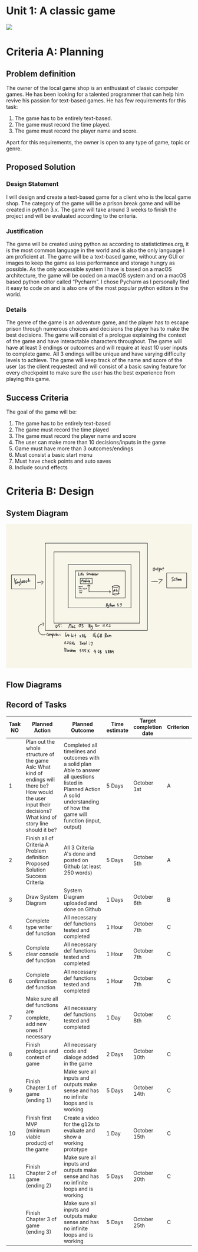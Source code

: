 # Unit 1: A classic game 
![](game.gif)

# Criteria A: Planning

## Problem definition

The owner of the local game shop is an enthusiast of classic computer games. He has been looking for a talented programmer that can help him revive his passion for text-based games. He has few requirements for this task:

1. The game has to be entirely text-based.
2. The game must record the time played.
3. The game must record the player name and score.

Apart for this requirements, the owner is open to any type of game, topic or genre.

## Proposed Solution

### Design Statement
I will design and create a text-based game for a client who is the local game shop. The category of the game will be a prison break game and will be created in python 3.x. The game will take around 3 weeks to finish the project and will be evaluated according to the criteria. 


### Justification
The game will be created using python as according to statistictimes.org, it is the most common language in the world and is also the only language I am proficient at. The game will be a text-based game, without any GUI or images to keep the game as less performance and storage hungry as possible. As the only accessible system I have is based on a macOS architecture, the game will be coded on a macOS system and on a macOS based python editor called “Pycharm”. I chose Pycharm as I personally find it easy to code on and is also one of the most popular python editors in the world. 

### Details
The genre of the game is an adventure game, and the player has to escape prison through numerous choices and decisions the player has to make the best decisions. The game will consist of a prologue explaining the context of the game and have interactable characters throughout. The game will have at least 3 endings or outcomes and will require at least 10 user inputs to complete game. All 3 endings will be unique and have varying difficulty levels to achieve. The game will keep track of the name and score of the user (as the client requested) and will consist of a basic saving feature for every checkpoint to make sure the user has the best experience from playing this game. 


## Success Criteria

The goal of the game will be:
  1. The game has to be entirely text-based
  2. The game must record the time played
  3. The game must record the player name and score
  4. The user can make more than 10 decisions/inputs in the game
  5. Game must have more than 3 outcomes/endings
  6. Must consist a basic start menu
  7. Must have check points and auto saves
  8. Include sound effects 


# Criteria B: Design

## System Diagram

![](SystemDiagram.jpg)

## Flow Diagrams

## Record of Tasks
| Task NO | Planned Action                                                                                                                                                    | Planned Outcome                                                                                                                                                                  | Time estimate | Target completion date | Criterion |
|---------|-------------------------------------------------------------------------------------------------------------------------------------------------------------------|----------------------------------------------------------------------------------------------------------------------------------------------------------------------------------|---------------|------------------------|-----------|
| 1       | Plan out the whole structure of the game Ask: What kind of endings will there be? How would the user input their decisions? What kind of story line should it be? | Completed all timelines and outcomes with a solid plan Able to answer all questions listed in Planned Action A solid understanding of how the game will function (input, output) | 5 Days        | October 1st            | A         |
| 2       | Finish all of Criteria A Problem definition Proposed Solution Success Criteria                                                                                    | All 3 Criteria A's done and posted on Github (at least 250 words)                                                                                                                | 5 Days        | October 5th            | A         |
| 3       | Draw System Diagram                                                                                                                                               | System Diagram uploaded and done on Github                                                                                                                                       | 1 Days        | October 6th            | B         |
| 4       | Complete type writer def function                                                                                                                                 | All necessary def functions tested and completed                                                                                                                                 | 1 Hour        | October 7th            | C         |
| 5       | Complete clear console def function                                                                                                                               | All necessary def functions tested and completed                                                                                                                                 | 1 Hour        | October 7th            | C         |
| 6       | Complete confirmation def function                                                                                                                                | All necessary def functions tested and completed                                                                                                                                 | 1 Hour        | October 7th            | C         |
| 7       | Make sure all def functions are complete, add new  ones if necessary                                                                                              | All necessary def functions tested and completed                                                                                                                                 | 1 Day         | October 8th            | C         |
| 8       | Finish prologue and context of game                                                                                                                               | All necessary code and dialoge added in the game                                                                                                                                 | 2 Days        | October 10th           | C         |
| 9       | Finish Chapter 1 of game (ending 1)                                                                                                                               | Make sure all inputs and outputs make sense and has no infinite loops and is working                                                                                             | 5 Days        | October 14th           | C         |
| 10      | Finish first MVP (minimum viable product) of the game                                                                                                             | Create a video for the g12s to evaluate and show a working prototype                                                                                                             | 1 Day         | October 15th           | C         |
| 11      | Finish Chapter 2 of game (ending 2)                                                                                                                               | Make sure all inputs and outputs make sense and has no infinite loops and is working                                                                                             | 5 Days        | October 20th           | C         |
|         | Finish Chapter 3 of game (ending 3)                                                                                                                               | Make sure all inputs and outputs make sense and has no infinite loops and is working                                                                                             | 5 Days        | October 25th           | C         |
